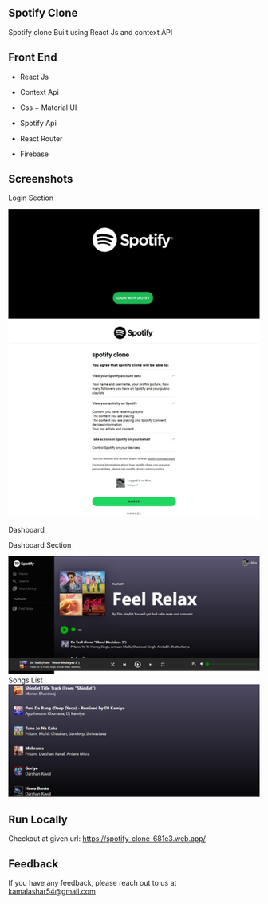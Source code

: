 
## Spotify Clone
 
Spotify clone Built using React Js and context API 
 



## Front End 

- React Js

- Context Api

- Css + Material UI

- Spotify Api

- React Router

- Firebase

## Screenshots

Login Section

![](https://github.com/Safat-kamal/Public-Docs/blob/master/Images/Web%20capture_19-7-2022_171925_localhost.jpeg?raw=true)
![](https://github.com/Safat-kamal/Public-Docs/blob/master/Images/Web%20capture_19-7-2022_171956_accounts.spotify.com.jpeg?raw=true)

Dashboard

Dashboard Section

![](https://github.com/Safat-kamal/Public-Docs/blob/master/Images/Web%20capture_19-7-2022_172043_localhost.jpeg?raw=true)
Songs List
![](https://github.com/Safat-kamal/Public-Docs/blob/master/Images/Web%20capture_19-7-2022_17226_localhost.jpeg?raw=true)

## Run Locally

Checkout at given url: https://spotify-clone-681e3.web.app/
## Feedback

If you have any feedback, please reach out to us at kamalashar54@gmail.com

